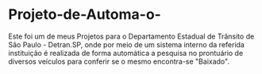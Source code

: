 # Projeto-de-Automa-o-
Este foi um de meus Projetos para o Departamento Estadual de Trânsito de São Paulo - Detran.SP, onde por meio de um sistema interno da referida instituição é realizada de forma automática a pesquisa no prontuário de diversos veículos para conferir se o mesmo encontra-se "Baixado".
